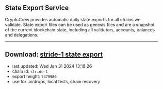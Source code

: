## State Export Service
CryptoCrew provides automatic daily state exports for all chains we validate. State export files can be used as genesis files and are a snapshot of the current blockchain state, including all validators, accounts, balances and delegations.

---
**Download: [stride-1 state export](https://dl.ccvalidators.com/SERVICE/stride/stride-1_export_7479980.json)**
---

- last updated: Wed Jan 31 2024 13:18:26
- chain id: `stride-1`
- export height: `7479980`
- use for: airdrops, local tests, chain recovery
